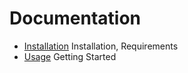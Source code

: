 # Documentation

* [Installation](install/README.md) Installation, Requirements
* [Usage](usage/README.md) Getting Started
